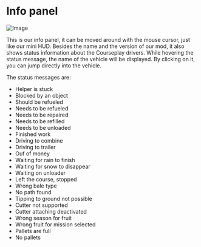 # Info panel

![Image](/home/runner/work/CourseplayHelp/CourseplayHelp/translation_data/infopanel_0_0_480_130.png)


This is our info panel, it can be moved around with the mouse cursor, just like our mini HUD.
Besides the name and the version of our mod, it also shows status information about the Courseplay drivers.
While hovering the status message, the name of the vehicle will be displayed.
By clicking on it, you can jump directly into the vehicle.



The status messages are:
- Helper is stuck
- Blocked by an object
- Should be refueled
- Needs to be refueled
- Needs to be repaired
- Needs to be refilled
- Needs to be unloaded
- Finished work
- Driving to combine
- Driving to trailer
- Ouf of money
- Waiting for rain to finish
- Waiting for snow to disappear
- Waiting on unloader
- Left the course, stopped
- Wrong bale type
- No path found
- Tipping to ground not possible
- Cutter not supported
- Cutter attaching deactivated
- Wrong season for fruit
- Wrong fruit for mission selected
- Pallets are full
- No pallets


